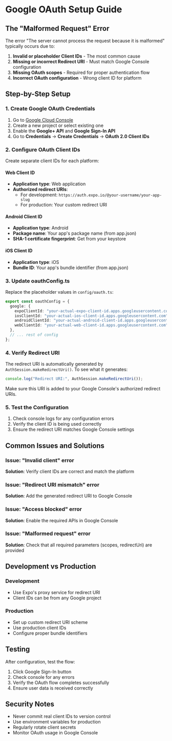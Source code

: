 # Google OAuth Setup Guide

## The "Malformed Request" Error

The error "The server cannot process the request because it is malformed" typically occurs due to:

1. **Invalid or placeholder Client IDs** - The most common cause
2. **Missing or incorrect Redirect URI** - Must match Google Console configuration
3. **Missing OAuth scopes** - Required for proper authentication flow
4. **Incorrect OAuth configuration** - Wrong client ID for platform

## Step-by-Step Setup

### 1. Create Google OAuth Credentials

1. Go to [Google Cloud Console](https://console.cloud.google.com/)
2. Create a new project or select existing one
3. Enable the **Google+ API** and **Google Sign-In API**
4. Go to **Credentials** → **Create Credentials** → **OAuth 2.0 Client IDs**

### 2. Configure OAuth Client IDs

Create separate client IDs for each platform:

#### Web Client ID

- **Application type**: Web application
- **Authorized redirect URIs**:
  - For development: `https://auth.expo.io/@your-username/your-app-slug`
  - For production: Your custom redirect URI

#### Android Client ID

- **Application type**: Android
- **Package name**: Your app's package name (from app.json)
- **SHA-1 certificate fingerprint**: Get from your keystore

#### iOS Client ID

- **Application type**: iOS
- **Bundle ID**: Your app's bundle identifier (from app.json)

### 3. Update oauthConfig.ts

Replace the placeholder values in `config/oauth.ts`:

```typescript
export const oauthConfig = {
  google: {
    expoClientId: "your-actual-expo-client-id.apps.googleusercontent.com",
    iosClientId: "your-actual-ios-client-id.apps.googleusercontent.com",
    androidClientId: "your-actual-android-client-id.apps.googleusercontent.com",
    webClientId: "your-actual-web-client-id.apps.googleusercontent.com",
  },
  // ... rest of config
};
```

### 4. Verify Redirect URI

The redirect URI is automatically generated by `AuthSession.makeRedirectUri()`. To see what it generates:

```javascript
console.log("Redirect URI:", AuthSession.makeRedirectUri());
```

Make sure this URI is added to your Google Console's authorized redirect URIs.

### 5. Test the Configuration

1. Check console logs for any configuration errors
2. Verify the client ID is being used correctly
3. Ensure the redirect URI matches Google Console settings

## Common Issues and Solutions

### Issue: "Invalid client" error

**Solution**: Verify client IDs are correct and match the platform

### Issue: "Redirect URI mismatch" error

**Solution**: Add the generated redirect URI to Google Console

### Issue: "Access blocked" error

**Solution**: Enable the required APIs in Google Console

### Issue: "Malformed request" error

**Solution**: Check that all required parameters (scopes, redirectUri) are provided

## Development vs Production

### Development

- Use Expo's proxy service for redirect URI
- Client IDs can be from any Google project

### Production

- Set up custom redirect URI scheme
- Use production client IDs
- Configure proper bundle identifiers

## Testing

After configuration, test the flow:

1. Click Google Sign-In button
2. Check console for any errors
3. Verify the OAuth flow completes successfully
4. Ensure user data is received correctly

## Security Notes

- Never commit real client IDs to version control
- Use environment variables for production
- Regularly rotate client secrets
- Monitor OAuth usage in Google Console
